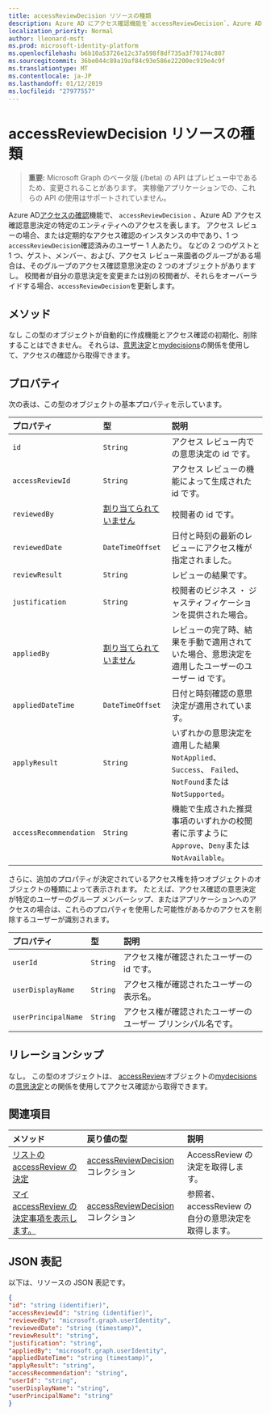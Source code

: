 ```yaml
---
title: accessReviewDecision リソースの種類
description: Azure AD にアクセス確認機能を`accessReviewDecision`、Azure AD アクセス確認意思決定の特定のエンティティへのアクセスを表します。  アクセス レビューの場合、または定期的なアクセス確認のインスタンスの中であり、1 つ`accessReviewDecision`確認済みのユーザー 1 人あたり。  などの 2 つのゲストと 1 つ、ゲスト、メンバー、および、アクセス レビュー来園者のグループがある場合は、そのグループのアクセス確認意思決定の 2 つのオブジェクトがありますし。  校閲者が自分の意思決定を変更または別の校閲者が、それらをオーバーライドする場合、`accessReviewDecision`を更新します。
localization_priority: Normal
author: lleonard-msft
ms.prod: microsoft-identity-platform
ms.openlocfilehash: b6b10a53726e12c37a598f8df735a3f70174c807
ms.sourcegitcommit: 36be044c89a19af84c93e586e22200ec919e4c9f
ms.translationtype: MT
ms.contentlocale: ja-JP
ms.lasthandoff: 01/12/2019
ms.locfileid: "27977557"
---
```

# <a name="accessreviewdecision-resource-type"></a>accessReviewDecision リソースの種類

> **重要:** Microsoft Graph のベータ版 (/beta) の API はプレビュー中であるため、変更されることがあります。 実稼働アプリケーションでの、これらの API の使用はサポートされていません。

Azure AD[アクセスの確認](accessreviews-root.md)機能で、 `accessReviewDecision` 、Azure AD アクセス確認意思決定の特定のエンティティへのアクセスを表します。  アクセス レビューの場合、または定期的なアクセス確認のインスタンスの中であり、1 つ`accessReviewDecision`確認済みのユーザー 1 人あたり。  などの 2 つのゲストと 1 つ、ゲスト、メンバー、および、アクセス レビュー来園者のグループがある場合は、そのグループのアクセス確認意思決定の 2 つのオブジェクトがありますし。  校閲者が自分の意思決定を変更または別の校閲者が、それらをオーバーライドする場合、`accessReviewDecision`を更新します。


## <a name="methods"></a>メソッド

なし  この型のオブジェクトが自動的に作成機能とアクセス確認の初期化、削除することはできません。  それらは、[意思決定](../api/accessreview-listdecisions.md)と[mydecisions](../api/accessreview-listmydecisions.md)の関係を使用して、アクセスの確認から取得できます。

## <a name="properties"></a>プロパティ

次の表は、この型のオブジェクトの基本プロパティを示しています。 

| プロパティ                        | 型                         | 説明                                                                                            |
| :------------------------------ | :-----------------------     | :----------------------------------------------------------------------------------------------------- |
| `id`                            |`String`                      | アクセス レビュー内での意思決定の id です。                                                                                     |
| `accessReviewId`                |`String`                      | アクセス レビューの機能によって生成された id です。                                                                                       |
| `reviewedBy`                    |[割り当てられていません](useridentity.md)| 校閲者の id です。                                                                                       |
| `reviewedDate`                  |`DateTimeOffset`              | 日付と時刻の最新のレビューにアクセス権が指定されました。                                                                         |
| `reviewResult`                  |`String`                      | レビューの結果です。                                                                                    |
| `justification`                 |`String`                      | 校閲者のビジネス ・ ジャスティフィケーションを提供された場合。                                                                         |
| `appliedBy`                     |[割り当てられていません](useridentity.md)| レビューの完了時、結果を手動で適用されていた場合、意思決定を適用したユーザーのユーザー id です。                                                           |
| `appliedDateTime`               |`DateTimeOffset`              | 日付と時刻確認の意思決定が適用されています。                                                          |
| `applyResult`                   |`String`                      | いずれかの意思決定を適用した結果`NotApplied`、 `Success`、 `Failed`、`NotFound`または`NotSupported`。                      |
| `accessRecommendation`          |`String`                      | 機能で生成された推奨事項のいずれかの校閲者に示すように`Approve`、`Deny`または`NotAvailable`。 |


さらに、追加のプロパティが決定されているアクセス権を持つオブジェクトのオブジェクトの種類によって表示されます。  たとえば、アクセス確認の意思決定が特定のユーザーのグループ メンバーシップ、またはアプリケーションへのアクセスの場合は、これらのプロパティを使用した可能性があるかのアクセスを削除するユーザーが識別されます。

| プロパティ                        | 型                         | 説明                                                                                            |
| :------------------------------ | :-----------------------     | :----------------------------------------------------------------------------------------------------- |
| `userId`                            |`String`                      | アクセス権が確認されたユーザーの id です。                                                                                    |
| `userDisplayName`                            |`String`                      | アクセス権が確認されたユーザーの表示名。                                                                                     |
| `userPrincipalName`                            |`String`                      | アクセス権が確認されたユーザーのユーザー プリンシパル名です。                                                                                     |



## <a name="relationships"></a>リレーションシップ

なし。  この型のオブジェクトは、 [accessReview](accessreview.md)オブジェクトの[mydecisions](../api/accessreview-listmydecisions.md)の[意思決定](../api/accessreview-listdecisions.md)との関係を使用してアクセス確認から取得できます。

## <a name="see-also"></a>関連項目

| メソッド           | 戻り値の型    |説明|
|:---------------|:--------|:----------|
|[リストの accessReview の決定](../api/accessreview-listdecisions.md) |      [accessReviewDecision](accessreviewdecision.md)コレクション| AccessReview の決定を取得します。|
|[マイ accessReview の決定事項を表示します。](../api/accessreview-listmydecisions.md) |     [accessReviewDecision](accessreviewdecision.md)コレクション| 参照者、accessReview の自分の意思決定を取得します。|

## <a name="json-representation"></a>JSON 表記

以下は、リソースの JSON 表記です。

<!-- {
  "blockType": "resource",
  "optionalProperties": [

  ],
  "@odata.type": "microsoft.graph.accessReviewDecision"
}-->

```json
{
"id": "string (identifier)",
"accessReviewId": "string (identifier)",
"reviewedBy": "microsoft.graph.userIdentity",
"reviewedDate": "string (timestamp)",
"reviewResult": "string",
"justification": "string",
"appliedBy": "microsoft.graph.userIdentity",
"appliedDateTime": "string (timestamp)",
"applyResult": "string",
"accessRecommendation": "string",
"userId": "string",
"userDisplayName": "string",
"userPrincipalName": "string"
}

```

<!-- {
  "type": "#page.annotation",
  "description": "accessReviewDecision resource",
  "keywords": "",
  "section": "documentation",
  "tocPath": ""
}-->
